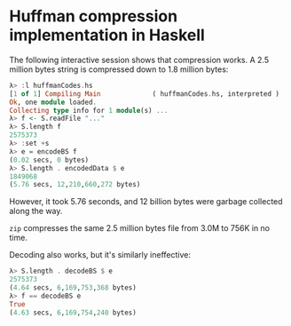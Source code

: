 Huffman compression implementation in Haskell
=============================================

The following interactive session shows that compression works.
A 2.5 million bytes string is compressed down to 1.8 million bytes:

```haskell
λ> :l huffmanCodes.hs
[1 of 1] Compiling Main             ( huffmanCodes.hs, interpreted )
Ok, one module loaded.
Collecting type info for 1 module(s) ... 
λ> f <- S.readFile "..."
λ> S.length f
2575373
λ> :set +s
λ> e = encodeBS f
(0.02 secs, 0 bytes)
λ> S.length . encodedData $ e
1849068
(5.76 secs, 12,210,660,272 bytes)
```

However, it took 5.76 seconds, and 12 billion bytes were garbage collected along the way.

`zip` compresses the same 2.5 million bytes file from 3.0M to 756K in no time.

Decoding also works, but it's similarly ineffective:

```haskell
λ> S.length . decodeBS $ e
2575373
(4.64 secs, 6,169,753,368 bytes)
λ> f == decodeBS e
True
(4.63 secs, 6,169,754,240 bytes)
```
